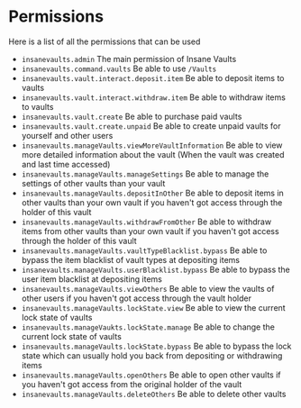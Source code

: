 # Permissions
Here is a list of all the permissions that can be used
<br>

* `insanevaults.admin`
  The main permission of Insane Vaults
* `insanevaults.command.vaults`
  Be able to use `/Vaults`
* `insanevaults.vault.interact.deposit.item`
  Be able to deposit items to vaults
* `insanevaults.vault.interact.withdraw.item`
  Be able to withdraw items to vaults
* `insanevaults.vault.create`
  Be able to purchase paid vaults
* `insanevaults.vault.create.unpaid`
  Be able to create unpaid vaults for yourself and other users
* `insanevaults.manageVaults.viewMoreVaultInformation`
  Be able to view more detailed information about the vault
  (When the vault was created and last time accessed)
* `insanevaults.manageVaults.manageSettings`
  Be able to manage the settings of other vaults than your vault
* `insanevaults.manageVaults.depositInOther`
  Be able to deposit items in other vaults than your own vault
  if you haven't got access through the holder of this vault
* `insanevaults.manageVaults.withdrawFromOther`
  Be able to withdraw items from other vaults than your own vault
  if you haven't got access through the holder of this vault
* `insanevaults.manageVaults.vaultTypeBlacklist.bypass`
  Be able to bypass the item blacklist of vault types at depositing items
* `insanevaults.manageVaults.userBlacklist.bypass`
  Be able to bypass the user item blacklist at depositing items
* `insanevaults.manageVaults.viewOthers`
  Be able to view the vaults of other users if you haven't got access
  through the vault holder
* `insanevaults.manageVaults.lockState.view`
  Be able to view the current lock state of vaults
* `insanevaults.manageVaukts.lockState.manage`
  Be able to change the current lock state of vaults
* `insanevaults.manageVaults.lockState.bypass`
  Be able to bypass the lock state which can usually hold
  you back from depositing or withdrawing items
* `insanevaults.manageVaults.openOthers`
  Be able to open other vaults if you haven't got access
  from the original holder of the vault
* `insanevaults.manageVaults.deleteOthers`
  Be able to delete other vaults
